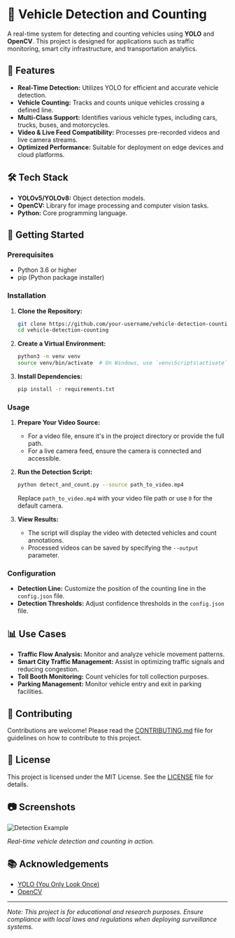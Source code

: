 # 🚗 Vehicle Detection and Counting

A real-time system for detecting and counting vehicles using **YOLO** and **OpenCV**. This project is designed for applications such as traffic monitoring, smart city infrastructure, and transportation analytics.

## 🔑 Features

- **Real-Time Detection:** Utilizes YOLO for efficient and accurate vehicle detection.
- **Vehicle Counting:** Tracks and counts unique vehicles crossing a defined line.
- **Multi-Class Support:** Identifies various vehicle types, including cars, trucks, buses, and motorcycles.
- **Video & Live Feed Compatibility:** Processes pre-recorded videos and live camera streams.
- **Optimized Performance:** Suitable for deployment on edge devices and cloud platforms.

## 🛠️ Tech Stack

- **YOLOv5/YOLOv8:** Object detection models.
- **OpenCV:** Library for image processing and computer vision tasks.
- **Python:** Core programming language.

## 🚀 Getting Started

### Prerequisites

- Python 3.6 or higher
- pip (Python package installer)

### Installation

1. **Clone the Repository:**

   ```bash
   git clone https://github.com/your-username/vehicle-detection-counting.git
   cd vehicle-detection-counting
   ```

2. **Create a Virtual Environment:**

   ```bash
   python3 -m venv venv
   source venv/bin/activate  # On Windows, use `venv\Scripts\activate`
   ```

3. **Install Dependencies:**

   ```bash
   pip install -r requirements.txt
   ```

### Usage

1. **Prepare Your Video Source:**

   - For a video file, ensure it's in the project directory or provide the full path.
   - For a live camera feed, ensure the camera is connected and accessible.

2. **Run the Detection Script:**

   ```bash
   python detect_and_count.py --source path_to_video.mp4
   ```

   Replace `path_to_video.mp4` with your video file path or use `0` for the default camera.

3. **View Results:**

   - The script will display the video with detected vehicles and count annotations.
   - Processed videos can be saved by specifying the `--output` parameter.

### Configuration

- **Detection Line:** Customize the position of the counting line in the `config.json` file.
- **Detection Thresholds:** Adjust confidence thresholds in the `config.json` file.

## 📊 Use Cases

- **Traffic Flow Analysis:** Monitor and analyze vehicle movement patterns.
- **Smart City Traffic Management:** Assist in optimizing traffic signals and reducing congestion.
- **Toll Booth Monitoring:** Count vehicles for toll collection purposes.
- **Parking Management:** Monitor vehicle entry and exit in parking facilities.

## 🤝 Contributing

Contributions are welcome! Please read the [CONTRIBUTING.md](CONTRIBUTING.md) file for guidelines on how to contribute to this project.

## 📝 License

This project is licensed under the MIT License. See the [LICENSE](LICENSE) file for details.

## 📷 Screenshots

![Detection Example](screenshots/detection_example.png)

*Real-time vehicle detection and counting in action.*

## 📚 Acknowledgements

- [YOLO (You Only Look Once)](https://pjreddie.com/darknet/yolo/)
- [OpenCV](https://opencv.org/)

---

*Note: This project is for educational and research purposes. Ensure compliance with local laws and regulations when deploying surveillance systems.*
